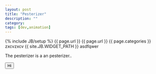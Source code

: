 ```yaml
---
layout: post
title: "Pesterizer"
description: ""
category: 
tags: [dev,animation]
---
```

{% include JB/setup %}
{{ page.url }}
{{ page.url }}
{{ page.categories }}
zxcvzxcv
{{ site.JB.WIDGET_PATH }}
asdfqwer

The pesterizer is a an pesterizer.. 


<link rel="stylesheet" href="{{ site.JB.WIDGET_PATH }}/pesterizer/css/pesterizer.css" media="screen" type="text/css" />
<link rel="stylesheet" href="{{ site.JB.WIDGET_PATH }}/pesterizer/css/app.css" media="screen" type="text/css" />
<div class="pesterizerFrame">
    <button class="youCanStillClickOtherThingsWithPesterizer">Hi</button>
</div>
<script> 
	inlineScript.pesterizer = require.config({
		paths: {
	 		'jQuery': '{{ site.JB.WIDGET_PATH }}/pesterizer/jquery.min'
	 	},
	 	shim: {
	        'jQuery': {
	            exports: '$'
	        }
	    },
     	 context: "pesterizer",
         baseUrl: "{{ site.JB.WIDGET_PATH }}/pesterizer/"
    });
	inlineScript.pesterizer(['app']);
</script>